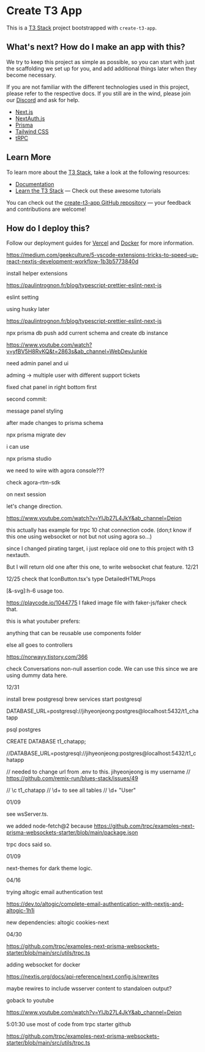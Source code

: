 # Create T3 App

This is a [T3 Stack](https://create.t3.gg/) project bootstrapped with `create-t3-app`.

## What's next? How do I make an app with this?

We try to keep this project as simple as possible, so you can start with just the scaffolding we set up for you, and add additional things later when they become necessary.

If you are not familiar with the different technologies used in this project, please refer to the respective docs. If you still are in the wind, please join our [Discord](https://t3.gg/discord) and ask for help.

- [Next.js](https://nextjs.org)
- [NextAuth.js](https://next-auth.js.org)
- [Prisma](https://prisma.io)
- [Tailwind CSS](https://tailwindcss.com)
- [tRPC](https://trpc.io)

## Learn More

To learn more about the [T3 Stack](https://create.t3.gg/), take a look at the following resources:

- [Documentation](https://create.t3.gg/)
- [Learn the T3 Stack](https://create.t3.gg/en/faq#what-learning-resources-are-currently-available) — Check out these awesome tutorials

You can check out the [create-t3-app GitHub repository](https://github.com/t3-oss/create-t3-app) — your feedback and contributions are welcome!

## How do I deploy this?

Follow our deployment guides for [Vercel](https://create.t3.gg/en/deployment/vercel) and [Docker](https://create.t3.gg/en/deployment/docker) for more information.

https://medium.com/geekculture/5-vscode-extensions-tricks-to-speed-up-react-nextjs-development-workflow-1b3b5773840d

install helper extensions

https://paulintrognon.fr/blog/typescript-prettier-eslint-next-js

eslint setting

using husky later

https://paulintrognon.fr/blog/typescript-prettier-eslint-next-js

npx prisma db push
add current schema and create db instance

https://www.youtube.com/watch?v=yfBV5H8RvKQ&t=2863s&ab_channel=WebDevJunkie

need admin panel and ui

adming -> multiple user with different support tickets

fixed chat panel in right bottom first

second commit:

message panel styling

after made changes to prisma schema

npx prisma migrate dev

i can use

npx prisma studio

we need to wire with agora console???

check agora-rtm-sdk

on next session

let's change direction.

https://www.youtube.com/watch?v=YIJb27L4JkY&ab_channel=Deion

this actually has example for trpc 10 chat connection code.
(don;t know if this one using websocket or not but not using agora so...)

since I changed pirating target, i just replace old one to this project with t3 nextauth.

But I will return old one after this one, to write websocket chat feature.
12/21

12/25
check that IconButton.tsx's type DetailedHTMLProps

[&-svg]:h-6 usage too.

https://playcode.io/1044775
I faked image file with faker-js/faker check that.

this is what youtuber prefers:

anything that can be reusable use components folder

else all goes to controllers

https://norwayy.tistory.com/366

check Conversations non-null assertion code. We can use this since we are using dummy data here.

12/31

install brew postgresql
brew services start postgresql

DATABASE_URL=postgresql://jihyeonjeong:postgres@localhost:5432/t1_chatapp

psql postgres

CREATE DATABASE t1_chatapp;

//DATABASE_URL=postgresql://jihyeonjeong:postgres@localhost:5432/t1_chatapp

// needed to change url from .env to this. jihyeonjeong is my username
// https://github.com/remix-run/blues-stack/issues/49

// \c t1_chatapp
// \d+ to see all tables
// \d+ "User"

01/09

see wsServer.ts.

we added node-fetch@2 because https://github.com/trpc/examples-next-prisma-websockets-starter/blob/main/package.json

trpc docs said so.

01/09

next-themes for dark theme logic.

04/16

trying altogic email authentication test

https://dev.to/altogic/complete-email-authentication-with-nextjs-and-altogic-1h1i

new dependencies: altogic cookies-next

04/30

https://github.com/trpc/examples-next-prisma-websockets-starter/blob/main/src/utils/trpc.ts

adding websocket for docker

https://nextjs.org/docs/api-reference/next.config.js/rewrites

maybe rewires to include wsserver content to standaloen output?

goback to youtube

https://www.youtube.com/watch?v=YIJb27L4JkY&ab_channel=Deion

5:01:30 use most of code from trpc starter github

https://github.com/trpc/examples-next-prisma-websockets-starter/blob/main/src/utils/trpc.ts
